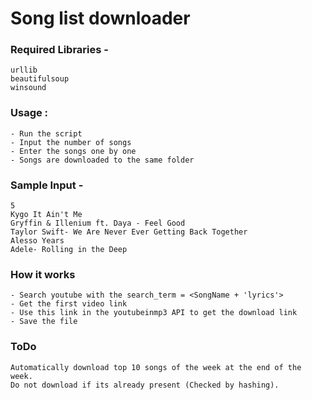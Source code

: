 # Song list downloader

### Required Libraries - 
	
	urllib	
	beautifulsoup
	winsound

### Usage :
	- Run the script
	- Input the number of songs
	- Enter the songs one by one
	- Songs are downloaded to the same folder

### Sample Input - 

	5
	Kygo It Ain't Me 
	Gryffin & Illenium ft. Daya - Feel Good
	Taylor Swift- We Are Never Ever Getting Back Together
	Alesso Years
	Adele- Rolling in the Deep

### How it works
	- Search youtube with the search_term = <SongName + 'lyrics'>
	- Get the first video link
	- Use this link in the youtubeinmp3 API to get the download link
	- Save the file
	
### ToDo
	Automatically download top 10 songs of the week at the end of the week.
	Do not download if its already present (Checked by hashing).
 
